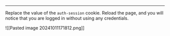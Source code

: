 ___

Replace the value of the `auth-session` cookie. Reload the page, and you will notice that you are logged in without using any credentials.

![[Pasted image 20241011171812.png]]

